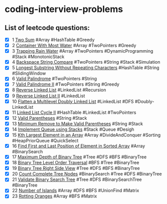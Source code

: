 # coding-interview-problems

## List of leetcode questions:

- [x] 1 [Two Sum](https://leetcode.com/problems/two-sum/) #Array #HashTable #Greedy
- [x] 2 [Container With Most Water](https://leetcode.com/problems/container-with-most-water/) #Array #TwoPointers #Greedy
- [x] 3 [Trapping Rain Water](https://leetcode.com/problems/trapping-rain-water/) #Array #TwoPointers #DynamicProgramming #Stack #MonotonicStack
- [x] 4 [Backspace String Compare](https://leetcode.com/problems/backspace-string-compare/) #TwoPointers #String #Stack #Simulation
- [x] 5 [Longest Substring Without Repeating Characters](https://leetcode.com/problems/longest-substring-without-repeating-characters/) #HashTable #String #SlidingWindow
- [x] 6 [Valid Palindrome](https://leetcode.com/problems/valid-palindrome/) #TwoPointers #String
- [x] 7 [Valid Palindrome II](https://leetcode.com/problems/valid-palindrome-ii/) #TwoPointers #String #Greedy
- [x] 8 [Reverse Linked List](https://leetcode.com/problems/reverse-linked-list/) #LinkedList #Recursion
- [x] 9 [Reverse Linked List II](https://leetcode.com/problems/reverse-linked-list-ii/) #LinkedList
- [x] 10 [Flatten a Multilevel Doubly Linked List](https://leetcode.com/problems/flatten-a-multilevel-doubly-linked-list/) #LinkedList #DFS #Doubly-LinkedList
- [x] 11 [Linked List Cycle II](https://leetcode.com/problems/linked-list-cycle-ii/) #HashTable #LinkedList #TwoPointers
- [x] 12 [Valid Parentheses](https://leetcode.com/problems/valid-parentheses/) #String  #Stack
- [x] 13 [Minimum Remove to Make Valid Parentheses](https://leetcode.com/problems/minimum-remove-to-make-valid-parentheses/) #String  #Stack
- [x] 14 [Implement Queue using Stacks](https://leetcode.com/problems/implement-queue-using-stacks/) #Stack  #Queue #Desigh
- [x] 15 [Kth Largest Element in an Array](https://leetcode.com/problems/kth-largest-element-in-an-array/) #Array #DivideAndConquer #Sorting #HeapPriorQueue #QuickSelect
- [x] 16 [Find First and Last Position of Element in Sorted Array](https://leetcode.com/problems/find-first-and-last-position-of-element-in-sorted-array/) #Array #BinarySearch
- [x] 17 [Maximum Depth of Binary Tree](https://leetcode.com/problems/maximum-depth-of-binary-tree/) #Tree #DFS #BFS #BinaryTree
- [x] 18 [Binary Tree Level Order Traversal](https://leetcode.com/problems/binary-tree-level-order-traversal/) #BFS #Tree #BinaryTree
- [x] 19 [Binary Tree Right Side View](https://leetcode.com/problems/binary-tree-right-side-view/) #Tree #DFS #BFS #BinaryTree
- [x] 20 [Count Complete Tree Nodes](https://leetcode.com/problems/count-complete-tree-nodes/) #BinarySearch #Tree #DFS #BinaryTree
- [x] 21 [Validate Binary Search Tree](https://leetcode.com/problems/validate-binary-search-tree/) #Tree #DFS #BinarySearchTree #BinaryTree
- [x] 22 [Number of Islands](https://leetcode.com/problems/number-of-islands/) #Array #DFS #BFS #UnionFind #Matrix
- [x] 23 [Rotting Oranges](https://leetcode.com/problems/rotting-oranges/) #Array #BFS #Matrix 